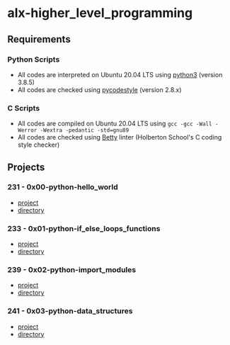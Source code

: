 # alx-higher_level_programming
## Requirements
### Python Scripts
* All codes are interpreted on Ubuntu 20.04 LTS using [python3](https://docs.python.org/3.8/) (version 3.8.5)
* All codes are checked using [pycodestyle](https://pypi.org/project/pycodestyle/) (version 2.8.x)
### C Scripts
* All codes are compiled on Ubuntu 20.04 LTS using `gcc -gcc -Wall -Werror -Wextra -pedantic -std=gnu89`
* All codes are checked using [Betty](https://github.com/holbertonschool/Betty) linter (Holberton School's C coding style checker)
## Projects
### 231 - 0x00-python-hello_world
* [project](https://alx-intranet.hbtn.io/projects/231)
* [directory](https://github.com/girumtim/alx-higher_level_programming/tree/main/0x00-python-hello_world)
### 233 - 0x01-python-if_else_loops_functions
* [project](https://alx-intranet.hbtn.io/projects/233)
* [directory](https://github.com/girumtim/alx-higher_level_programming/tree/main/0x01-python-if_else_loops_functions)
### 239 - 0x02-python-import_modules
* [project](https://alx-intranet.hbtn.io/projects/239)
* [directory](https://github.com/girumtim/alx-higher_level_programming/tree/main/0x02-python-import_modules)
### 241 - 0x03-python-data_structures
* [project](https://alx-intranet.hbtn.io/projects/241)
* [directory](https://github.com/girumtim/alx-higher_level_programming/tree/main/0x03-python-data_structures)
